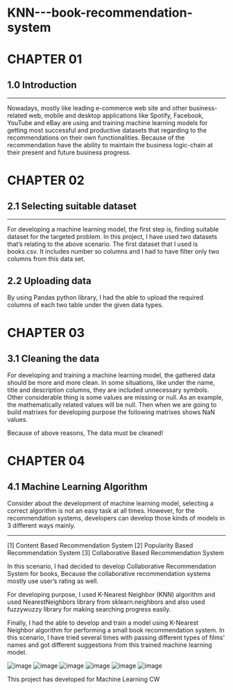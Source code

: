 # KNN---book-recommendation-system

# CHAPTER 01 
## 1.0 Introduction  
----------------------------------------------------------------------------------------------------------------------------------------------------------
Nowadays, mostly like leading e-commerce web site and other business-related web, mobile and desktop applications like Spotify, Facebook, YouTube and eBay are using and training machine learning models for getting most successful and productive datasets that regarding to the recommendations on their own functionalities. Because of the recommendation have the ability to maintain the business logic-chain at their present and future business progress.
 
# CHAPTER 02
## 2.1 Selecting suitable dataset
-----------------------------------------------------------------------------------------------------------------------------------------------------------
For developing a machine learning model, the first step is, finding suitable dataset for the targeted problem. In this project, I have used two datasets that’s relating to the above scenario.
The first dataset that I used is books.csv. It includes number so columns and I had to have filter only two columns from this data set. 

## 2.2 Uploading data

By using Pandas python library, I had the able to upload the required columns of each two table under the given data types.

# CHAPTER 03 
 
## 3.1 Cleaning the data 

For developing and training a machine learning model, the gathered data should be more and more clean. In some situations, like under the name, title and description columns, they are included unnecessary symbols. 
Other considerable thing is some values are missing or null. As an example, the mathematically related values will be null. Then when we are going to build matrixes for developing purpose the following matrixes shows NaN values.

Because of above reasons, The data must be cleaned!

# CHAPTER 04

## 4.1 Machine Learning Algorithm

Consider about the development of machine learning model, selecting a correct algorithm is not an easy task at all times. However, for the recommendation systems, developers can develop those kinds of models in 3 different ways mainly.

---------------------------------------------------------------------------------------------------------------------------------------------------------
[1] Content Based Recommendation System
[2] Popularity Based Recommendation System
[3] Collaborative Based Recommendation System


In this scenario, I had decided to develop Collaborative Recommendation System for books, Because the collaborative recommendation systems mostly use user’s rating as well.


For developing purpose, I used K-Nearest Neighbor (KNN) algorithm and used NearestNeighbors library from sklearn.neighbors and also used fuzzywuzzy library for making searching progress easily.

Finally, I had the able to develop and train a model using K-Nearest Neighbor algorithm for performing a small book recommendation system. In this scenario, I have tried several times with passing different types of films’ names and got different suggestions from this trained machine learning model.


![image](https://user-images.githubusercontent.com/82445185/196846843-f20bab53-407f-41e8-ab33-2f37b3bf7564.png)
![image](https://user-images.githubusercontent.com/82445185/196846902-e9ea2f8f-32a4-49e0-b27f-cb67b3a988c0.png)
![image](https://user-images.githubusercontent.com/82445185/196846962-04c2a4d9-f3e9-4aa4-b95e-c40c30fcb036.png)
![image](https://user-images.githubusercontent.com/82445185/196847004-1242c7ae-58ce-4557-9c78-0679917ef917.png)
![image](https://user-images.githubusercontent.com/82445185/196847037-20e15abe-718f-4a11-a841-096259a95c5b.png)
![image](https://user-images.githubusercontent.com/82445185/196847073-4c909830-fb22-4b93-b55f-4dbeeb7ab9de.png)

This project has developed for Machine Learning CW

